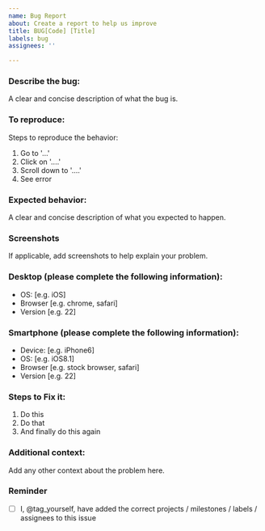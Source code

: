 ```yaml
---
name: Bug Report
about: Create a report to help us improve
title: BUG[Code] [Title]
labels: bug
assignees: ''

---
```


### Describe the bug:
A clear and concise description of what the bug is.

### To reproduce:
Steps to reproduce the behavior:
1. Go to '...'
2. Click on '....'
3. Scroll down to '....'
4. See error

### Expected behavior:
A clear and concise description of what you expected to happen.

### Screenshots
If applicable, add screenshots to help explain your problem.

### Desktop (please complete the following information):
 - OS: [e.g. iOS]
 - Browser [e.g. chrome, safari]
 - Version [e.g. 22]

### Smartphone (please complete the following information):
 - Device: [e.g. iPhone6]
 - OS: [e.g. iOS8.1]
 - Browser [e.g. stock browser, safari]
 - Version [e.g. 22]
 
### Steps to Fix it:
1. Do this
2. Do that
3. And finally do this again

### Additional context:
Add any other context about the problem here.

### Reminder

- [ ] I, @tag_yourself, have added the correct projects / milestones / labels / assignees to this issue
